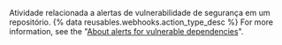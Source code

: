 Atividade relacionada a alertas de vulnerabilidade de segurança em um repositório. {% data reusables.webhooks.action_type_desc %} For more information, see the "[About alerts for vulnerable dependencies](/github/managing-security-vulnerabilities/about-alerts-for-vulnerable-dependencies/)".
